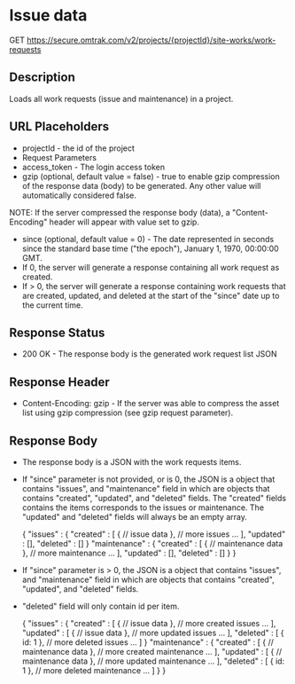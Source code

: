 Issue data
==========

GET https://secure.omtrak.com/v2/projects/{projectId}/site-works/work-requests

Description
-----------
Loads all work requests (issue and maintenance) in a project.

URL Placeholders
----------------
* projectId - the id of the project
* Request Parameters
* access_token - The login access token
* gzip (optional, default value = false) - true to enable gzip compression of the response data (body) to be generated. Any other value will automatically considered false. 

NOTE: If the server compressed the response body (data), a "Content-Encoding" header will appear with value set to gzip.
 
* since (optional, default value = 0) - The date represented in seconds since the standard base time ("the epoch"), January 1, 1970, 00:00:00 GMT.
* If 0, the server will generate a response containing all work request as created.
* If > 0, the server will generate a response containing work requests that are created, updated, and deleted at the start of the "since" date up to the current time.

Response Status
---------------
* 200 OK - The response body is the generated work request list JSON

Response Header
---------------
* Content-Encoding: gzip - If the server was able to compress the asset list using gzip compression (see gzip request parameter).

Response Body
-------------
* The response body is a JSON with the work requests items.
* If "since" parameter is not provided, or is 0, the JSON is a object that contains "issues", and "maintenance" field in which are objects that contains "created", "updated", and "deleted" fields. The "created" fields contains the items corresponds to the issues or maintenance. The "updated" and "deleted" fields will always be an empty array.

    {
        "issues" : {
            "created" : [
                {
                    // issue data
                },
                // more issues ...
            ],
            "updated" : [],
            "deleted" : []
        }
        "maintenance" : {
            "created" : [
                {
                    // maintenance data
                },
                // more maintenance ...
            ],
            "updated" : [],
            "deleted" : []
        }
    }

* If "since" parameter is > 0, the JSON is a object that contains "issues", and "maintenance" field in which are objects that contains "created", "updated", and "deleted" fields.
* "deleted" field will only contain id per item.

    {
        "issues" : {
            "created" : [
                {
                    // issue data
                },
                // more created issues ...
            ],
            "updated" : [
                {
                    // issue data
                },
                // more updated issues ...
            ],
            "deleted" : [
                {
                    id: 1
                },
                // more deleted issues ...
            ]
        }
        "maintenance" : {
            "created" : [
                {
                    // maintenance data
                },
                // more created maintenance ...
            ],
            "updated" : [
                {
                    // maintenance data
                },
                // more updated maintenance ...
            ],
            "deleted" : [
                {
                    id: 1
                },
                // more deleted maintenance ...
            ]
        }
    }
